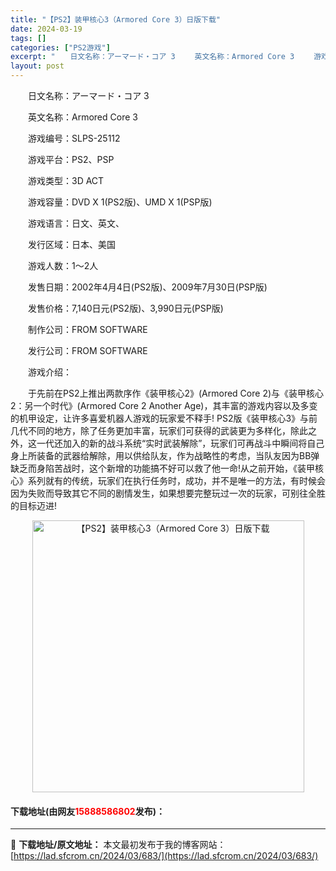 ```yaml
---
title: "【PS2】装甲核心3（Armored Core 3）日版下载"
date: 2024-03-19
tags: []
categories: ["PS2游戏"]
excerpt: "　　日文名称：アーマード・コア 3 　　英文名称：Armored Core 3 　　游戏编号：SLPS-25112 　　游戏平台：PS2、PSP 　　游戏类型：3D ACT 　　游戏容量：DVD X 1(PS2版)、UMD X 1(PSP版) 　　游戏语言：日文、英文、 　　发行区域：日本、美国 　&hellip;"
layout: post
---
```


 <p>　　日文名称：アーマード・コア 3</p> <p>　　英文名称：Armored Core 3</p> <p>　　游戏编号：SLPS-25112</p> <p>　　游戏平台：PS2、PSP</p> <p>　　游戏类型：3D ACT</p> <p>　　游戏容量：DVD X 1(PS2版)、UMD X 1(PSP版)</p> <p>　　游戏语言：日文、英文、</p> <p>　　发行区域：日本、美国</p> <p>　　游戏人数：1～2人</p> <p>　　发售日期：2002年4月4日(PS2版)、2009年7月30日(PSP版)</p> <p>　　发售价格：7,140日元(PS2版)、3,990日元(PSP版)</p> <p>　　制作公司：FROM SOFTWARE</p> <p>　　发行公司：FROM SOFTWARE</p> <p>　　游戏介绍：</p> <p>　　于先前在PS2上推出两款序作《装甲核心2》(Armored Core 2)与《装甲核心2：另一个时代》(Armored Core 2 Another Age)，其丰富的游戏内容以及多变的机甲设定，让许多喜爱机器人游戏的玩家爱不释手! PS2版《装甲核心3》与前几代不同的地方，除了任务更加丰富，玩家们可获得的武装更为多样化，除此之外，这一代还加入的新的战斗系统&ldquo;实时武装解除&rdquo;，玩家们可再战斗中瞬间将自己身上所装备的武器给解除，用以供给队友，作为战略性的考虑，当队友因为BB弹缺乏而身陷苦战时，这个新增的功能搞不好可以救了他一命!从之前开始，《装甲核心》系列就有的传统，玩家们在执行任务时，成功，并不是唯一的方法，有时候会因为失败而导致其它不同的剧情发生，如果想要完整玩过一次的玩家，可别往全胜的目标迈进!</p> <p align="center"><img align="" border="0" src="https://lad.sfcrom.cn/wp-content/uploads/2024/03/20240319_65f999805d5b5.jpg" width="435" alt="【PS2】装甲核心3（Armored Core 3）日版下载" /></p> <p><h4>下载地址(由网友<font color="red">15888586802</font>发布)：</h4></p> 

---
📖 **下载地址/原文地址：** 本文最初发布于我的博客网站：[https://lad.sfcrom.cn/2024/03/683/](https://lad.sfcrom.cn/2024/03/683/)
